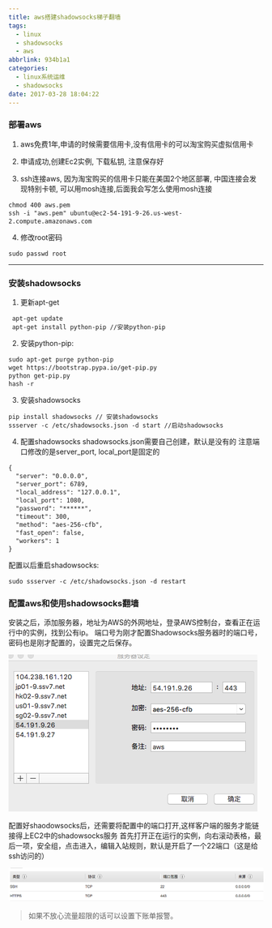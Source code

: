 ```yaml
---
title: aws搭建shadowsocks梯子翻墙
tags:
  - linux
  - shadowsocks
  - aws
abbrlink: 934b1a1
categories:
  - linux系统运维
  - shadowsocks
date: 2017-03-28 18:04:22
---
```


### 部署aws
1. aws免费1年,申请的时候需要信用卡,没有信用卡的可以淘宝购买虚拟信用卡

2. 申请成功,创建Ec2实例, 下载私钥, 注意保存好
3. ssh连接aws, 因为淘宝购买的信用卡只能在美国2个地区部署, 中国连接会发现特别卡顿, 可以用mosh连接,后面我会写怎么使用mosh连接
```
chmod 400 aws.pem
ssh -i "aws.pem" ubuntu@ec2-54-191-9-26.us-west-2.compute.amazonaws.com
```
4. 修改root密码
```
sudo passwd root
```
<!-- more -->
-------

### 安装shadowsocks

1. 更新apt-get
```
 apt-get update
 apt-get install python-pip //安装python-pip
```

2. 安装python-pip:
```
sudo apt-get purge python-pip
wget https://bootstrap.pypa.io/get-pip.py
python get-pip.py
hash -r
```
3. 安装shadowsocks
```
pip install shadowsocks // 安装shadowsocks
ssserver -c /etc/shadowsocks.json -d start //启动shadowsocks
```
4. 配置shadowsocks
shadowsocks.json需要自己创建，默认是没有的 注意端口修改的是server_port, local_port是固定的
```
{
  "server": "0.0.0.0",
  "server_port": 6789,
  "local_address": "127.0.0.1",
  "local_port": 1080,
  "password": "******",
  "timeout": 300,
  "method": "aes-256-cfb",
  "fast_open": false,
  "workers": 1
}
```
配置以后重启shadowsocks:
```
sudo ssserver -c /etc/shadowsocks.json -d restart
```


### 配置aws和使用shadowsocks翻墙

安装之后，添加服务器，地址为AWS的外网地址，登录AWS控制台，查看正在运行中的实例，找到公有ip。 端口号为刚才配置Shadowsocks服务器时的端口号，密码也是刚才配置的，设置完之后保存。

![id1](aws搭建shadowsocks梯子翻墙/1.png)


配置好shaodowsocks后，还需要将配置中的端口打开,这样客户端的服务才能链接得上EC2中的shadowsocks服务
首先打开正在运行的实例，向右滚动表格，最后一项，安全组，点击进入，编辑入站规则，默认是开启了一个22端口（这是给ssh访问的）

![id2](aws搭建shadowsocks梯子翻墙/2.png)


>如果不放心流量超限的话可以设置下账单报警。

